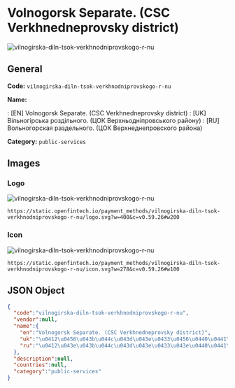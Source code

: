 
# Volnogorsk Separate. (CSC Verkhnedneprovsky district) 
![vilnogirska-diln-tsok-verkhnodniprovskogo-r-nu](https://static.openfintech.io/payment_methods/vilnogirska-diln-tsok-verkhnodniprovskogo-r-nu/logo.svg?w=400&c=v0.59.26#w200)  

## General 
**Code:** `vilnogirska-diln-tsok-verkhnodniprovskogo-r-nu` 
 
**Name:** 
 
:	[EN] Volnogorsk Separate. (CSC Verkhnedneprovsky district) 
:	[UK] Вільногірська роздільного. (ЦОК Верхньодніпровського району) 
:	[RU] Вольногорская раздельного. (ЦОК Верхнеднепровского района) 
 
**Category:** `public-services` 
 

## Images 

### Logo 
![vilnogirska-diln-tsok-verkhnodniprovskogo-r-nu](https://static.openfintech.io/payment_methods/vilnogirska-diln-tsok-verkhnodniprovskogo-r-nu/logo.svg?w=400&c=v0.59.26#w200)  

```
https://static.openfintech.io/payment_methods/vilnogirska-diln-tsok-verkhnodniprovskogo-r-nu/logo.svg?w=400&c=v0.59.26#w200
```  

### Icon 
![vilnogirska-diln-tsok-verkhnodniprovskogo-r-nu](https://static.openfintech.io/payment_methods/vilnogirska-diln-tsok-verkhnodniprovskogo-r-nu/icon.svg?w=278&c=v0.59.26#w100)  

```
https://static.openfintech.io/payment_methods/vilnogirska-diln-tsok-verkhnodniprovskogo-r-nu/icon.svg?w=278&c=v0.59.26#w100
```  

## JSON Object 

```json
{
  "code":"vilnogirska-diln-tsok-verkhnodniprovskogo-r-nu",
  "vendor":null,
  "name":{
    "en":"Volnogorsk Separate. (CSC Verkhnedneprovsky district)",
    "uk":"\u0412\u0456\u043b\u044c\u043d\u043e\u0433\u0456\u0440\u0441\u044c\u043a\u0430 \u0440\u043e\u0437\u0434\u0456\u043b\u044c\u043d\u043e\u0433\u043e. (\u0426\u041e\u041a \u0412\u0435\u0440\u0445\u043d\u044c\u043e\u0434\u043d\u0456\u043f\u0440\u043e\u0432\u0441\u044c\u043a\u043e\u0433\u043e \u0440\u0430\u0439\u043e\u043d\u0443)",
    "ru":"\u0412\u043e\u043b\u044c\u043d\u043e\u0433\u043e\u0440\u0441\u043a\u0430\u044f \u0440\u0430\u0437\u0434\u0435\u043b\u044c\u043d\u043e\u0433\u043e. (\u0426\u041e\u041a \u0412\u0435\u0440\u0445\u043d\u0435\u0434\u043d\u0435\u043f\u0440\u043e\u0432\u0441\u043a\u043e\u0433\u043e \u0440\u0430\u0439\u043e\u043d\u0430)"
  },
  "description":null,
  "countries":null,
  "category":"public-services"
}
```  
